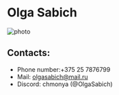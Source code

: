 # Olga Sabich 
![photo](https://lh3.googleusercontent.com/gkK3J8xxhoQPjT_EKRHbq1A6Ge0BG7Lr9qgOEeTZ6NWqau65akNAjnDTYEp2fMns4zw72A=s85)
## Contacts:
* Phone number:+375 25 7876799
* Mail: olgasabich@mail.ru
* Discord: chmonya (@OlgaSabich)